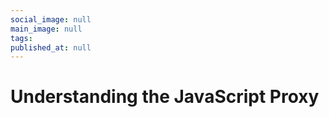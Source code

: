 ```yaml
---
social_image: null
main_image: null
tags: 
published_at: null
---
```


# Understanding the JavaScript Proxy

